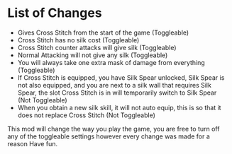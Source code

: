 # List of Changes
- Gives Cross Stitch from the start of the game (Toggleable)
- Cross Stitch has no silk cost (Toggleable)
- Cross Stitch counter attacks will give silk (Toggleable)
- Normal Attacking will not give any silk (Toggleable)
- You will always take one extra mask of damage from everything (Toggleable)
- If Cross Stitch is equipped, you have Silk Spear unlocked, Silk Spear is not also equipped, and you are next to a silk wall that requires Silk Spear, the slot Cross Stitch is in will temporarily switch to Silk Spear (Not Toggleable)
- When you obtain a new silk skill, it will not auto equip, this is so that it does not replace Cross Stitch (Not Toggleable)


This mod will change the way you play the game, you are free to turn off any of the toggleable settings however every change was made for a reason
Have fun.
